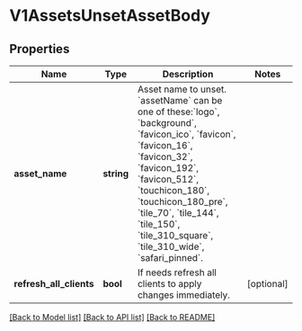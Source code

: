 # V1AssetsUnsetAssetBody

## Properties
Name | Type | Description | Notes
------------ | ------------- | ------------- | -------------
**asset_name** | **string** | Asset name to unset. &#x60;assetName&#x60; can be one of these:&#x60;logo&#x60;, &#x60;background&#x60;, &#x60;favicon_ico&#x60;, &#x60;favicon&#x60;, &#x60;favicon_16&#x60;, &#x60;favicon_32&#x60;, &#x60;favicon_192&#x60;, &#x60;favicon_512&#x60;, &#x60;touchicon_180&#x60;, &#x60;touchicon_180_pre&#x60;, &#x60;tile_70&#x60;, &#x60;tile_144&#x60;, &#x60;tile_150&#x60;, &#x60;tile_310_square&#x60;, &#x60;tile_310_wide&#x60;, &#x60;safari_pinned&#x60;. | 
**refresh_all_clients** | **bool** | If needs refresh all clients to apply changes immediately. | [optional] 

[[Back to Model list]](../../README.md#documentation-for-models) [[Back to API list]](../../README.md#documentation-for-api-endpoints) [[Back to README]](../../README.md)

